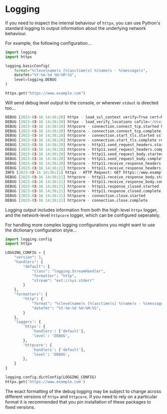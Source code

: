 
# Logging


If you need to inspect the internal behaviour of `httpx`, you can use Python's standard logging to output information about the underlying network behaviour.


For example, the following configuration...



```python
import logging
import httpx

logging.basicConfig(
    format="%(levelname)s [%(asctime)s] %(name)s - %(message)s",
    datefmt="%Y-%m-%d %H:%M:%S",
    level=logging.DEBUG
)

httpx.get("https://www.example.com")

```

Will send debug level output to the console, or wherever `stdout` is directed too...



```python
DEBUG [2023-03-16 14:36:20] httpx - load_ssl_context verify=True cert=None trust_env=True http2=False
DEBUG [2023-03-16 14:36:20] httpx - load_verify_locations cafile='/Users/tomchristie/GitHub/encode/httpx/venv/lib/python3.10/site-packages/certifi/cacert.pem'
DEBUG [2023-03-16 14:36:20] httpcore - connection.connect_tcp.started host='www.example.com' port=443 local_address=None timeout=5.0
DEBUG [2023-03-16 14:36:20] httpcore - connection.connect_tcp.complete return_value=<httpcore.backends.sync.SyncStream object at 0x1068fd270>
DEBUG [2023-03-16 14:36:20] httpcore - connection.start_tls.started ssl_context=<ssl.SSLContext object at 0x10689aa40> server_hostname='www.example.com' timeout=5.0
DEBUG [2023-03-16 14:36:20] httpcore - connection.start_tls.complete return_value=<httpcore.backends.sync.SyncStream object at 0x1068fd240>
DEBUG [2023-03-16 14:36:20] httpcore - http11.send_request_headers.started request=<Request [b'GET']>
DEBUG [2023-03-16 14:36:20] httpcore - http11.send_request_headers.complete
DEBUG [2023-03-16 14:36:20] httpcore - http11.send_request_body.started request=<Request [b'GET']>
DEBUG [2023-03-16 14:36:20] httpcore - http11.send_request_body.complete
DEBUG [2023-03-16 14:36:20] httpcore - http11.receive_response_headers.started request=<Request [b'GET']>
DEBUG [2023-03-16 14:36:21] httpcore - http11.receive_response_headers.complete return_value=(b'HTTP/1.1', 200, b'OK', [(b'Content-Encoding', b'gzip'), (b'Accept-Ranges', b'bytes'), (b'Age', b'507675'), (b'Cache-Control', b'max-age=604800'), (b'Content-Type', b'text/html; charset=UTF-8'), (b'Date', b'Thu, 16 Mar 2023 14:36:21 GMT'), (b'Etag', b'"3147526947+ident"'), (b'Expires', b'Thu, 23 Mar 2023 14:36:21 GMT'), (b'Last-Modified', b'Thu, 17 Oct 2019 07:18:26 GMT'), (b'Server', b'ECS (nyb/1D2E)'), (b'Vary', b'Accept-Encoding'), (b'X-Cache', b'HIT'), (b'Content-Length', b'648')])
INFO [2023-03-16 14:36:21] httpx - HTTP Request: GET https://www.example.com "HTTP/1.1 200 OK"
DEBUG [2023-03-16 14:36:21] httpcore - http11.receive_response_body.started request=<Request [b'GET']>
DEBUG [2023-03-16 14:36:21] httpcore - http11.receive_response_body.complete
DEBUG [2023-03-16 14:36:21] httpcore - http11.response_closed.started
DEBUG [2023-03-16 14:36:21] httpcore - http11.response_closed.complete
DEBUG [2023-03-16 14:36:21] httpcore - connection.close.started
DEBUG [2023-03-16 14:36:21] httpcore - connection.close.complete

```

Logging output includes information from both the high-level `httpx` logger, and the network-level `httpcore` logger, which can be configured seperately.


For handling more complex logging configurations you might want to use the dictionary configuration style...



```python
import logging.config
import httpx

LOGGING_CONFIG = {
    "version": 1,
    "handlers": {
        "default": {
            "class": "logging.StreamHandler",
            "formatter": "http",
            "stream": "ext://sys.stderr"
        }
    },
    "formatters": {
        "http": {
            "format": "%(levelname)s [%(asctime)s] %(name)s - %(message)s",
            "datefmt": "%Y-%m-%d %H:%M:%S",
        }
    },
    'loggers': {
        'httpx': {
            'handlers': ['default'],
            'level': 'DEBUG',
        },
        'httpcore': {
            'handlers': ['default'],
            'level': 'DEBUG',
        },
    }
}

logging.config.dictConfig(LOGGING_CONFIG)
httpx.get('https://www.example.com')

```

The exact formatting of the debug logging may be subject to change across different versions of `httpx` and `httpcore`. If you need to rely on a particular format it is recommended that you pin installation of these packages to fixed versions.



